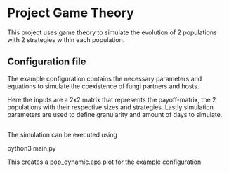 # Project Game Theory

This project uses game theory to simulate the evolution of 2 populations with 2 strategies within each population.

## Configuration file
The example configuration contains the necessary parameters and equations to simulate the coexistence of fungi partners and hosts.

Here the inputs are a 2x2 matrix that represents the payoff-matrix, the 2 populations with their respective sizes and strategies.
Lastly simulation parameters are used to define granularity and amount of days to simulate.

## 
The simulation can be executed using 

python3 main.py

This creates a pop_dynamic.eps plot for the example configuration.
